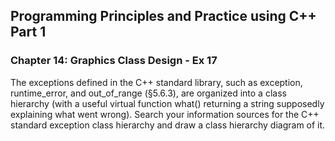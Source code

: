 ##  Programming Principles and Practice using C++ Part 1

### Chapter 14: Graphics Class Design - Ex 17

The exceptions defined in the C++ standard library, such as exception,
runtime_error, and out_of_range (§5.6.3), are organized into a class
hierarchy (with a useful virtual function what() returning a string
supposedly explaining what went wrong). Search your information sources
for the C++ standard exception class hierarchy and draw a class hierarchy
diagram of it.</br>